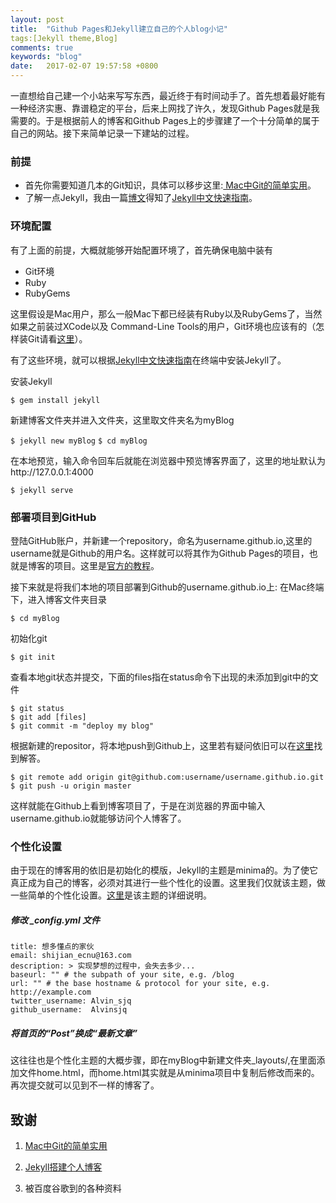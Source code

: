 ```yaml
---
layout: post
title:  "Github Pages和Jekyll建立自己的个人blog小记"
tags:[Jekyll theme,Blog]
comments: true
keywords: "blog"
date:   2017-02-07 19:57:58 +0800
---
```


一直想给自己建一个小站来写写东西，最近终于有时间动手了。首先想着最好能有一种经济实惠、靠谱稳定的平台，后来上网找了许久，发现Github Pages就是我需要的。于是根据前人的博客和Github Pages上的步骤建了一个十分简单的属于自己的网站。接下来简单记录一下建站的过程。

### 前提
- 首先你需要知道几本的Git知识，具体可以移步这里:[ Mac中Git的简单实用](http://blog.csdn.net/qiyu93422/article/details/46456297)。
- 了解一点Jekyll，我由一篇[博文](http://baixin.io/2016/10/jekyll_tutorials1/)得知了[Jekyll中文快速指南](http://jekyll.com.cn/docs/quickstart/)。

### 环境配置
有了上面的前提，大概就能够开始配置环境了，首先确保电脑中装有
- Git环境
- Ruby
- RubyGems

这里假设是Mac用户，那么一般Mac下都已经装有Ruby以及RubyGems了，当然如果之前装过XCode以及 Command-Line Tools的用户，Git环境也应该有的（怎样装Git请看[这里](http://blog.csdn.net/qiyu93422/article/details/46456297)）。

有了这些环境，就可以根据[Jekyll中文快速指南](http://jekyll.com.cn/docs/quickstart/)在终端中安装Jekyll了。

安装Jekyll

`$ gem install jekyll`

新建博客文件夹并进入文件夹，这里取文件夹名为myBlog

`$ jekyll new myBlog`
`$ cd myBlog`

在本地预览，输入命令回车后就能在浏览器中预览博客界面了，这里的地址默认为http://127.0.0.1:4000

`$ jekyll serve`


### 部署项目到GitHub
登陆GitHub账户，并新建一个repository，命名为username.github.io,这里的username就是Github的用户名。这样就可以将其作为Github Pages的项目，也就是博客的项目。这里是[官方的教程](https://pages.github.com/)。

接下来就是将我们本地的项目部署到Github的username.github.io上:
在Mac终端下，进入博客文件夹目录

`$ cd myBlog`

初始化git

`$ git init`

查看本地git状态并提交，下面的files指在status命令下出现的未添加到git中的文件

```
$ git status
$ git add [files]
$ git commit -m "deploy my blog"
```

根据新建的repositor，将本地push到Github上，这里若有疑问依旧可以在[这里](http://blog.csdn.net/qiyu93422/article/details/46456297)找到解答。

```
$ git remote add origin git@github.com:username/username.github.io.git
$ git push -u origin master
```

这样就能在Github上看到博客项目了，于是在浏览器的界面中输入username.github.io就能够访问个人博客了。


### 个性化设置
由于现在的博客用的依旧是初始化的模版，Jekyll的主题是minima的。为了使它真正成为自己的博客，必须对其进行一些个性化的设置。这里我们仅就该主题，做一些简单的个性化设置。[这里](https://github.com/jekyll/minima)是该主题的详细说明。

##### 修改 _config.yml 文件

```
title: 想多懂点的家伙
email: shijian_ecnu@163.com
description: > 实现梦想的过程中，会失去多少...
baseurl: "" # the subpath of your site, e.g. /blog
url: "" # the base hostname & protocol for your site, e.g. http://example.com
twitter_username: Alvin_sjq
github_username:  Alvinsjq
```

##### 将首页的“Post”换成“最新文章”
这往往也是个性化主题的大概步骤，即在myBlog中新建文件夹_layouts/,在里面添加文件home.html，而home.html其实就是从minima项目中复制后修改而来的。再次提交就可以见到不一样的博客了。

## 致谢
1. [Mac中Git的简单实用](http://blog.csdn.net/qiyu93422/article/details/46456297)

2. [Jekyll搭建个人博客](http://baixin.io/2016/10/jekyll_tutorials1/)

3. 被百度谷歌到的各种资料





